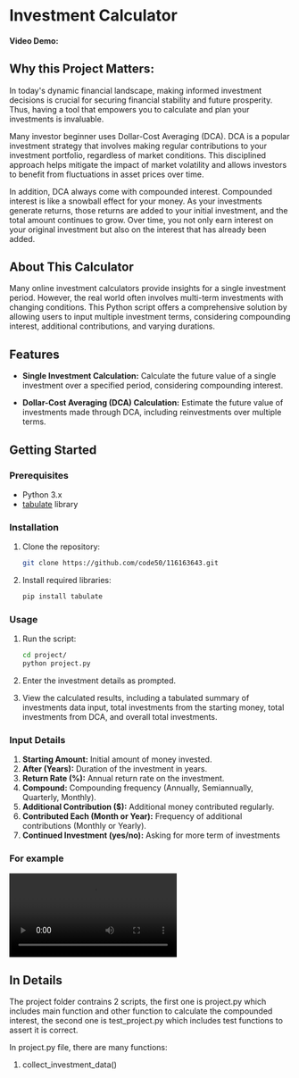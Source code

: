 # Investment Calculator

#### Video Demo:  <URL HERE>
## Why this Project Matters:
In today's dynamic financial landscape, making informed investment decisions is crucial for securing financial stability and future prosperity. Thus, having a tool that empowers you to calculate and plan your investments is invaluable.

Many investor beginner uses Dollar-Cost Averaging (DCA). DCA is a popular investment strategy that involves making regular contributions to your investment portfolio, regardless of market conditions. This disciplined approach helps mitigate the impact of market volatility and allows investors to benefit from fluctuations in asset prices over time.

In addition, DCA always come with compounded interest. Compounded interest is like a snowball effect for your money. As your investments generate returns, those returns are added to your initial investment, and the total amount continues to grow. Over time, you not only earn interest on your original investment but also on the interest that has already been added.

## About This Calculator

Many online investment calculators provide insights for a single investment period. However, the real world often involves multi-term investments with changing conditions. This Python script offers a comprehensive solution by allowing users to input multiple investment terms, considering compounding interest, additional contributions, and varying durations.

## Features

- **Single Investment Calculation:** Calculate the future value of a single investment over a specified period, considering compounding interest.

- **Dollar-Cost Averaging (DCA) Calculation:** Estimate the future value of investments made through DCA, including reinvestments over multiple terms.


## Getting Started

### Prerequisites

- Python 3.x
- [tabulate](https://pypi.org/project/tabulate/) library

### Installation

1. Clone the repository:

    ```bash
   git clone https://github.com/code50/116163643.git
2. Install required libraries:
    ```bash
    pip install tabulate
### Usage
1. Run the script:
    ```bash
    cd project/
    python project.py
2. Enter the investment details as prompted.

3. View the calculated results, including a tabulated summary of investments data input, total investments from the starting money, total investments from DCA, and overall total investments.

### Input Details
1. **Starting Amount:** Initial amount of money invested.
1. **After (Years):** Duration of the investment in years.
3. **Return Rate (%):** Annual return rate on the investment.
4. **Compound:** Compounding frequency (Annually, Semiannually, Quarterly, Monthly).
5. **Additional Contribution ($):** Additional money contributed regularly.
6. **Contributed Each (Month or Year):** Frequency of additional contributions (Monthly or Yearly).
7. **Continued Investment (yes/no):** Asking for more term of investments

### For example

<video src="example.mp4" controls title="example_video"></video>

## In Details

The project folder contrains 2 scripts, the first one is project.py which includes main function and other function to calculate the compounded interest, the second one is test_project.py which includes test functions to assert it is correct.

In project.py file, there are many functions:

1. collect_investment_data()
